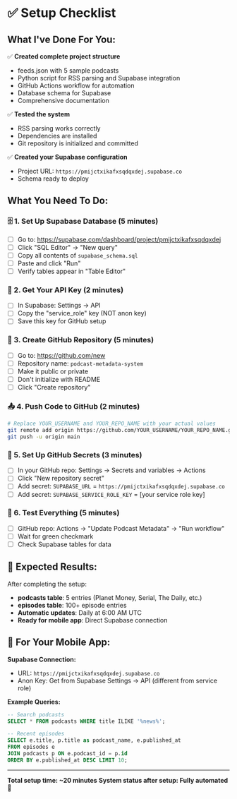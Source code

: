 # ✅ Setup Checklist

## What I've Done For You:

✅ **Created complete project structure**
- feeds.json with 5 sample podcasts
- Python script for RSS parsing and Supabase integration
- GitHub Actions workflow for automation
- Database schema for Supabase
- Comprehensive documentation

✅ **Tested the system**
- RSS parsing works correctly
- Dependencies are installed
- Git repository is initialized and committed

✅ **Created your Supabase configuration**
- Project URL: `https://pmijctxikafxsqdqxdej.supabase.co`
- Schema ready to deploy

## What You Need To Do:

### 🗄️ 1. Set Up Supabase Database (5 minutes)
- [ ] Go to: https://supabase.com/dashboard/project/pmijctxikafxsqdqxdej
- [ ] Click "SQL Editor" → "New query"
- [ ] Copy all contents of `supabase_schema.sql`
- [ ] Paste and click "Run"
- [ ] Verify tables appear in "Table Editor"

### 🔑 2. Get Your API Key (2 minutes)
- [ ] In Supabase: Settings → API
- [ ] Copy the "service_role" key (NOT anon key)
- [ ] Save this key for GitHub setup

### 🐙 3. Create GitHub Repository (5 minutes)
- [ ] Go to: https://github.com/new
- [ ] Repository name: `podcast-metadata-system`
- [ ] Make it public or private
- [ ] Don't initialize with README
- [ ] Click "Create repository"

### 📤 4. Push Code to GitHub (2 minutes)
```bash
# Replace YOUR_USERNAME and YOUR_REPO_NAME with your actual values
git remote add origin https://github.com/YOUR_USERNAME/YOUR_REPO_NAME.git
git push -u origin main
```

### 🔐 5. Set Up GitHub Secrets (3 minutes)
- [ ] In your GitHub repo: Settings → Secrets and variables → Actions
- [ ] Click "New repository secret"
- [ ] Add secret: `SUPABASE_URL` = `https://pmijctxikafxsqdqxdej.supabase.co`
- [ ] Add secret: `SUPABASE_SERVICE_ROLE_KEY` = [your service role key]

### 🧪 6. Test Everything (5 minutes)
- [ ] GitHub repo: Actions → "Update Podcast Metadata" → "Run workflow"
- [ ] Wait for green checkmark
- [ ] Check Supabase tables for data

## 🎯 Expected Results:

After completing the setup:
- **podcasts table**: 5 entries (Planet Money, Serial, The Daily, etc.)
- **episodes table**: 100+ episode entries
- **Automatic updates**: Daily at 6:00 AM UTC
- **Ready for mobile app**: Direct Supabase connection

## 📱 For Your Mobile App:

**Supabase Connection:**
- URL: `https://pmijctxikafxsqdqxdej.supabase.co`
- Anon Key: Get from Supabase Settings → API (different from service role)

**Example Queries:**
```sql
-- Search podcasts
SELECT * FROM podcasts WHERE title ILIKE '%news%';

-- Recent episodes  
SELECT e.title, p.title as podcast_name, e.published_at
FROM episodes e 
JOIN podcasts p ON e.podcast_id = p.id 
ORDER BY e.published_at DESC LIMIT 10;
```

---

**Total setup time: ~20 minutes**
**System status after setup: Fully automated** 🚀